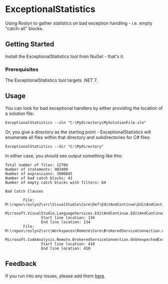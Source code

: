 # ExceptionalStatistics

Using Roslyn to gather statistics on bad exception handling - i.e. empty "catch-all" blocks.

## Getting Started

Install the ExceptionalStatistics tool from NuGet - that's it.

### Prerequisites

The ExceptionalStatistics tool targets .NET 7.

## Usage

You can look for bad exceptional handlers by either providing the location of a solution file:

```
ExceptionalStatistics --sln "C:\MyDirectory\MySolutionFile.sln"
```

Or, you give a directory as the starting point - ExceptionalStatistics will enumerate all files within that directory and subdirectories for C# files:

```
ExceptionalStatistics --dir "C:\MyDirectory"
```

In either case, you should see output something like this:

```
Total number of files: 12704
Number of statements: 903409
Number of expressions: 3900845
Number of bad catch blocks: 43
Number of empty catch blocks with filters: 64

Bad Catch Clauses

        File: M:\repos\roslyn2\src\VisualStudio\Core\Def\EditAndContinue\EditAndContinueFeedbackDiagnosticFileProvider.cs
                Microsoft.VisualStudio.LanguageServices.EditAndContinue.EditAndContinueFeedbackDiagnosticFileProvider.OnFeedbackSemaphoreDeleted()
                Start line location: 134
                End line location: 134
        File: M:\repos\roslyn2\src\Workspaces\Remote\Core\BrokeredServiceConnection.cs
                Microsoft.CodeAnalysis.Remote.BrokeredServiceConnection.OnUnexpectedException()
                Start line location: 410
                End line location: 410
```

## Feedback

If you run into any issues, please add them [here](https://github.com/JasonBock/ExceptionalStatistics/issues).